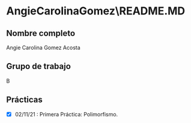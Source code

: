 # AngieCarolinaGomez\README.MD

## Nombre completo
Angie Carolina Gomez Acosta

## Grupo de trabajo
B

## Prácticas

-  [x] 02/11/21 : Primera Práctica: Polimorfismo.
